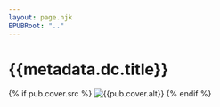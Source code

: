 ```yaml
---
layout: page.njk
EPUBRoot: ".."
---
```


# {{metadata.dc.title}}

{% if pub.cover.src %}
![{{pub.cover.alt}}]({{EPUBRoot}}/{{pub.cover.src}})
{% endif %}